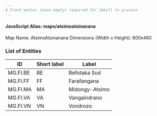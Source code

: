 ```yaml
---
# Front matter (even empty) required for Jekyll to process
---
```


#### JavaScript Alias: maps/atsimoatsinanana

Map Name: AtsimoAtsinanana
Dimensions (Width x Height): 600x460

### List of Entities

| ID       | Short label | Label        |
| -------- | ----------- | ------------ |
MG.FI.BE|BE|Befotaka Sud
MG.FI.FF|FF|Farafangana
MG.FI.MA|MA|Midongy-Atsimo
MG.FI.VA|VA|Vangaindrano
MG.FI.VN|VN|Vondrozo
